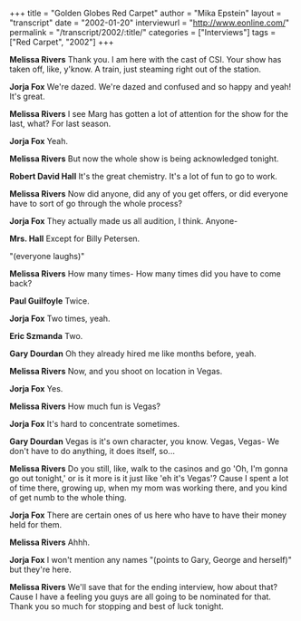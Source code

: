 +++
title = "Golden Globes Red Carpet"
author = "Mika Epstein"
layout = "transcript"
date = "2002-01-20"
interviewurl = "http://www.eonline.com/"
permalink = "/transcript/2002/:title/"
categories = ["Interviews"]
tags = ["Red Carpet", "2002"]
+++

**Melissa Rivers** Thank you. I am here with the cast of CSI. Your show has taken off, like, y'know. A train, just steaming right out of the station.

**Jorja Fox** We're dazed. We're dazed and confused and so happy and yeah! It's great.

**Melissa Rivers** I see Marg has gotten a lot of attention for the show for the last, what? For last season.

**Jorja Fox** Yeah.

**Melissa Rivers** But now the whole show is being acknowledged tonight.

**Robert David Hall** It's the great chemistry. It's a lot of fun to go to work.

**Melissa Rivers** Now did anyone, did any of you get offers, or did everyone have to sort of go through the whole process?

**Jorja Fox** They actually made us all audition, I think. Anyone-

**Mrs. Hall** Except for Billy Petersen.

"(everyone laughs)"

**Melissa Rivers** How many times- How many times did you have to come back?

**Paul Guilfoyle** Twice.

**Jorja Fox** Two times, yeah.

**Eric Szmanda** Two.

**Gary Dourdan** Oh they already hired me like months before, yeah.

**Melissa Rivers** Now, and you shoot on location in Vegas.

**Jorja Fox** Yes.

**Melissa Rivers** How much fun is Vegas?

**Jorja Fox** It's hard to concentrate sometimes.

**Gary Dourdan** Vegas is it's own character, you know. Vegas, Vegas- We don't have to do anything, it does itself, so...

**Melissa Rivers** Do you still, like, walk to the casinos and go 'Oh, I'm gonna go out tonight,' or is it more is it just like 'eh it's Vegas'? Cause I spent a lot of time there, growing up, when my mom was working there, and you kind of get numb to the whole thing.

**Jorja Fox** There are certain ones of us here who have to have their money held for them.

**Melissa Rivers** Ahhh.

**Jorja Fox** I won't mention any names "(points to Gary, George and herself)" but they're here.

**Melissa Rivers** We'll save that for the ending interview, how about that? Cause I have a feeling you guys are all going to be nominated for that. Thank you so much for stopping and best of luck tonight.  
